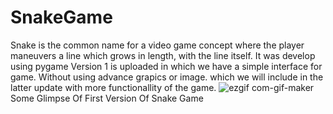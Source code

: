 # SnakeGame
Snake is the common name for a video game concept where the player maneuvers a line which grows in length, with the line itself. It was develop using pygame
Version 1 is uploaded in which we have a simple interface for game. Without using advance grapics or image. which we will include in the latter update with more functionallity of the game.
![ezgif com-gif-maker](https://user-images.githubusercontent.com/69783663/118498440-a4c50800-b743-11eb-9cf9-80a8f427b37d.gif)
Some Glimpse Of First Version Of Snake Game
